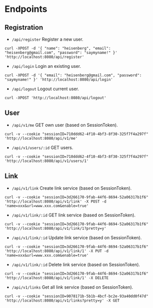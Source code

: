 # Endpoints

## Registration

- `/api/register` Register a new user.

```
curl -XPOST -d '{ "name": "heisenberg", "email": "heisenberg@gmail.com", "password": "saymyname!" }' 'http://localhost:8080/api/register'
```

- `/api/login` Login an existing user.

```
curl -XPOST -d '{ "email": "heisenberg@gmail.com", "password": "saymyname!" }' 'http://localhost:8080/api/login'
```

- `/api/logout` Logout current user.

```
curl -XPOST 'http://localhost:8080/api/logout'
```

## User

- `/api/v1/me` GET own user (based on SessionToken).

```
curl -v --cookie "sessionID=710ddd62-4f10-4bf3-8f30-325f7f4a297f" 'http://localhost:8080/api/v1/me'
```

- `/api/v1/users/:id` GET users.

```
curl -v --cookie "sessionID=710ddd62-4f10-4bf3-8f30-325f7f4a297f" 'http://localhost:8080/api/v1/users/1'
```

## Link

- `/api/v1/link` Create link service (based on SessionToken).

```
curl -v --cookie "sessionID=3d266170-9fab-44f6-8694-52a06317b1f6" 'http://localhost:8080/api/v1/link' -X POST -d 'name=xxx&url=www.xxx.com&enable=true'
```

- `/api/v1/link/:id` GET link service (based on SessionToken).

```
curl -v --cookie "sessionID=3d266170-9fab-44f6-8694-52a06317b1f6" 'http://localhost:8080/api/v1/link/1?pretty=y'
```

- `/api/v1/link/:id` Update link service (based on SessionToken).

```
curl -v --cookie "sessionID=3d266170-9fab-44f6-8694-52a06317b1f6" 'http://localhost:8080/api/v1/link/1' -X PUT -d 'name=xxx&url=www.xxx.com&enable=true'
```

- `/api/v1/link/:id` Delete link service (based on SessionToken).

```
curl -v --cookie "sessionID=3d266170-9fab-44f6-8694-52a06317b1f6" 'http://localhost:8080/api/v1/link/1' -X DELETE
```

- `/api/v1/links` Get all link service (based on SessionToken).

```
curl -v --cookie "sessionID=9078171b-5b1b-4bcf-bc2e-93a40dd0f47d" 'http://localhost:8080/api/v1/links?pretty=y' -X GET
```
